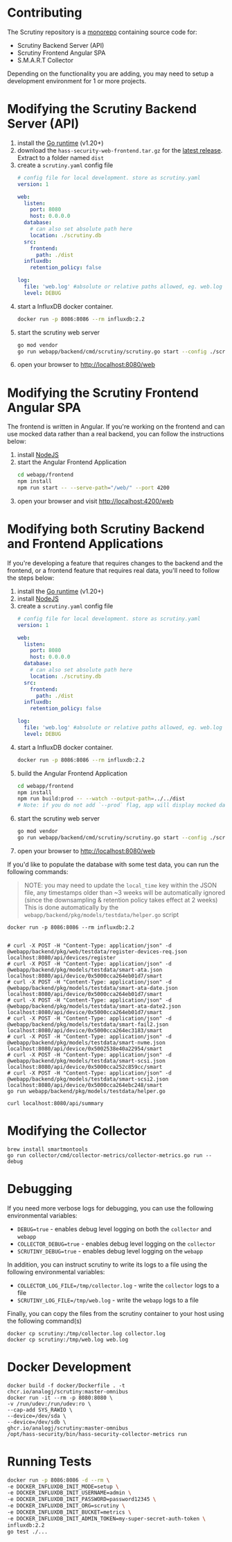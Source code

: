 # Contributing

The Scrutiny repository is a [monorepo](https://en.wikipedia.org/wiki/Monorepo) containing source code for:
- Scrutiny Backend Server (API)
- Scrutiny Frontend Angular SPA
- S.M.A.R.T Collector

Depending on the functionality you are adding, you may need to setup a development environment for 1 or more projects.

# Modifying the Scrutiny Backend Server (API)

1. install the [Go runtime](https://go.dev/doc/install) (v1.20+)
2. download the `hass-security-web-frontend.tar.gz` for
   the [latest release](https://github.com/hass-security/hass-security/releases/latest). Extract to a folder named `dist`
3. create a `scrutiny.yaml` config file
    ```yaml
    # config file for local development. store as scrutiny.yaml
    version: 1

    web:
      listen:
        port: 8080
        host: 0.0.0.0
      database:
        # can also set absolute path here
        location: ./scrutiny.db
      src:
        frontend:
          path: ./dist
      influxdb:
        retention_policy: false

    log:
      file: 'web.log' #absolute or relative paths allowed, eg. web.log
      level: DEBUG

    ```
4. start a InfluxDB docker container.
    ```bash
    docker run -p 8086:8086 --rm influxdb:2.2
    ```
5. start the scrutiny web server
    ```bash
    go mod vendor
    go run webapp/backend/cmd/scrutiny/scrutiny.go start --config ./scrutiny.yaml
    ```
6. open your browser to [http://localhost:8080/web](http://localhost:8080/web)

# Modifying the Scrutiny Frontend Angular SPA

The frontend is written in Angular. If you're working on the frontend and can use mocked data rather than a real backend, you can follow the instructions below:

1. install [NodeJS](https://nodejs.org/en/download/)
2. start the Angular Frontend Application
    ```bash
    cd webapp/frontend
    npm install
    npm run start -- --serve-path="/web/" --port 4200
    ```
3. open your browser and visit [http://localhost:4200/web](http://localhost:4200/web)

# Modifying both Scrutiny Backend and Frontend Applications
If you're developing a feature that requires changes to the backend and the frontend, or a frontend feature that requires real data,
you'll need to follow the steps below:

1. install the [Go runtime](https://go.dev/doc/install) (v1.20+)
2. install [NodeJS](https://nodejs.org/en/download/)
3. create a `scrutiny.yaml` config file
    ```yaml
    # config file for local development. store as scrutiny.yaml
    version: 1

    web:
      listen:
        port: 8080
        host: 0.0.0.0
      database:
        # can also set absolute path here
        location: ./scrutiny.db
      src:
        frontend:
          path: ./dist
      influxdb:
        retention_policy: false

    log:
      file: 'web.log' #absolute or relative paths allowed, eg. web.log
      level: DEBUG

    ```
4. start a InfluxDB docker container.
    ```bash
    docker run -p 8086:8086 --rm influxdb:2.2
    ```
5. build the Angular Frontend Application
    ```bash
    cd webapp/frontend
    npm install
    npm run build:prod -- --watch --output-path=../../dist
    # Note: if you do not add `--prod` flag, app will display mocked data for api calls.
    ```
6. start the scrutiny web server
    ```bash
    go mod vendor
    go run webapp/backend/cmd/scrutiny/scrutiny.go start --config ./scrutiny.yaml
    ```
7. open your browser to [http://localhost:8080/web](http://localhost:8080/web)


If you'd like to populate the database with some test data,  you can run the following commands:

> NOTE: you may need to update the `local_time` key within the JSON file, any timestamps older than ~3 weeks will be automatically ignored
> (since the downsampling & retention policy takes effect at 2 weeks)
> This is done automatically by the `webapp/backend/pkg/models/testdata/helper.go` script

```
docker run -p 8086:8086 --rm influxdb:2.2


# curl -X POST -H "Content-Type: application/json" -d @webapp/backend/pkg/web/testdata/register-devices-req.json localhost:8080/api/devices/register
# curl -X POST -H "Content-Type: application/json" -d @webapp/backend/pkg/models/testdata/smart-ata.json localhost:8080/api/device/0x5000cca264eb01d7/smart
# curl -X POST -H "Content-Type: application/json" -d @webapp/backend/pkg/models/testdata/smart-ata-date.json localhost:8080/api/device/0x5000cca264eb01d7/smart
# curl -X POST -H "Content-Type: application/json" -d @webapp/backend/pkg/models/testdata/smart-ata-date2.json localhost:8080/api/device/0x5000cca264eb01d7/smart
# curl -X POST -H "Content-Type: application/json" -d @webapp/backend/pkg/models/testdata/smart-fail2.json localhost:8080/api/device/0x5000cca264ec3183/smart
# curl -X POST -H "Content-Type: application/json" -d @webapp/backend/pkg/models/testdata/smart-nvme.json localhost:8080/api/device/0x5002538e40a22954/smart
# curl -X POST -H "Content-Type: application/json" -d @webapp/backend/pkg/models/testdata/smart-scsi.json localhost:8080/api/device/0x5000cca252c859cc/smart
# curl -X POST -H "Content-Type: application/json" -d @webapp/backend/pkg/models/testdata/smart-scsi2.json localhost:8080/api/device/0x5000cca264ebc248/smart
go run webapp/backend/pkg/models/testdata/helper.go

curl localhost:8080/api/summary

```

# Modifying the Collector
```
brew install smartmontools
go run collector/cmd/collector-metrics/collector-metrics.go run --debug
```


# Debugging

If you need more verbose logs for debugging, you can use the following environmental variables:

- `DEBUG=true` - enables debug level logging on both the `collector` and `webapp`
- `COLLECTOR_DEBUG=true` - enables debug level logging on the `collector`
- `SCRUTINY_DEBUG=true` - enables debug level logging on the `webapp`

In addition, you can instruct scrutiny to write its logs to a file using the following environmental variables:

- `COLLECTOR_LOG_FILE=/tmp/collector.log` - write the `collector` logs to a file
- `SCRUTINY_LOG_FILE=/tmp/web.log` - write the `webapp` logs to a file

Finally, you can copy the files from the scrutiny container to your host using the following command(s)

```
docker cp scrutiny:/tmp/collector.log collector.log
docker cp scrutiny:/tmp/web.log web.log
```

# Docker Development

```
docker build -f docker/Dockerfile . -t chcr.io/analogj/scrutiny:master-omnibus
docker run -it --rm -p 8080:8080 \
-v /run/udev:/run/udev:ro \
--cap-add SYS_RAWIO \
--device=/dev/sda \
--device=/dev/sdb \
ghcr.io/analogj/scrutiny:master-omnibus
/opt/hass-security/bin/hass-security-collector-metrics run
```


# Running Tests

```bash
docker run -p 8086:8086 -d --rm \
-e DOCKER_INFLUXDB_INIT_MODE=setup \
-e DOCKER_INFLUXDB_INIT_USERNAME=admin \
-e DOCKER_INFLUXDB_INIT_PASSWORD=password12345 \
-e DOCKER_INFLUXDB_INIT_ORG=scrutiny \
-e DOCKER_INFLUXDB_INIT_BUCKET=metrics \
-e DOCKER_INFLUXDB_INIT_ADMIN_TOKEN=my-super-secret-auth-token \
influxdb:2.2
go test ./...

```
